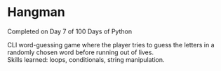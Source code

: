 # Hangman
Completed on Day 7 of 100 Days of Python

CLI word-guessing game where the player tries to guess the letters in a randomly chosen word before running out of lives.  
Skills learned: loops, conditionals, string manipulation.
